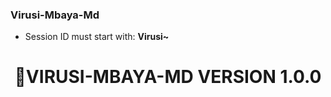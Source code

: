 ### Virusi-Mbaya-Md

- Session ID must start with: **Virusi~**
<h1 align="center"> 🦠VIRUSI-MBAYA-MD VERSION 1.0.0  </h1>
<p align="right">  

